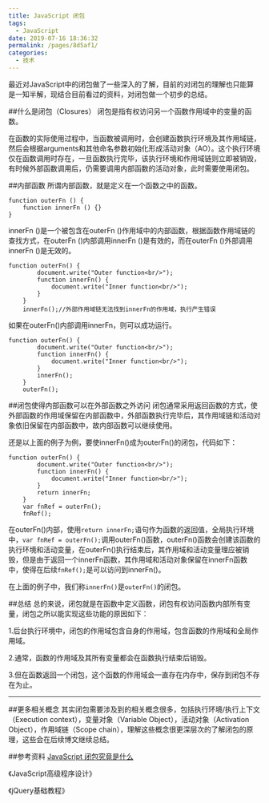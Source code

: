 ```yaml
---
title: JavaScript 闭包
tags: 
  - JavaScript
date: 2019-07-16 18:36:32
permalink: /pages/8d5af1/
categories: 
  - 技术
---
```

最近对JavaScript中的闭包做了一些深入的了解，目前的对闭包的理解也只能算是一知半解，现结合目前看过的资料，对闭包做一个初步的总结。

<!-- more -->

##什么是闭包（Closures）
闭包是指有权访问另一个函数作用域中的变量的函数。

在函数的实际使用过程中，当函数被调用时，会创建函数执行环境及其作用域链，然后会根据arguments和其他命名参数初始化形成活动对象（AO）。这个执行环境仅在函数调用时存在，一旦函数执行完毕，该执行环境和作用域链则立即被销毁，有时候外部函数调用后，仍需要调用内部函数的活动对象，此时需要使用闭包。

##内部函数
所谓内部函数，就是定义在一个函数之中的函数。

	function outerFn () {
	    function innerFn () {}
	}

innerFn ()是一个被包含在outerFn ()作用域中的内部函数，根据函数作用域链的查找方式，在outerFn ()内部调用innerFn ()是有效的，而在outerFn ()外部调用innerFn ()是无效的。

	function outerFn() {
            document.write("Outer function<br/>");
            function innerFn() {
                document.write("Inner function<br/>");
            }
        }
        innerFn();//外部作用域链无法找到innerFn的作用域，执行产生错误

如果在outerFn()内部调用innerFn，则可以成功运行。

	function outerFn() {
            document.write("Outer function<br/>");
            function innerFn() {
                document.write("Inner function<br/>");
            }
            innerFn();
        }
        outerFn();

##闭包使得内部函数可以在外部函数之外访问
闭包通常采用返回函数的方式，使外部函数的作用域保留在内部函数中，外部函数执行完毕后，其作用域链和活动对象依旧保留在内部函数中，故内部函数可以继续使用。

还是以上面的例子为例，要使innerFn()成为outerFn()的闭包，代码如下：

	function outerFn() {
            document.write("Outer function<br/>");
            function innerFn() {
                document.write("Inner function<br/>");
            }
            return innerFn;
        }
        var fnRef = outerFn();
        fnRef();

在outerFn()内部，使用`return innerFn;`语句作为函数的返回值，全局执行环境中，`var fnRef = outerFn();`调用outerFn()函数，outerFn()函数会创建该函数的执行环境和活动变量，在outerFn()执行结束后，其作用域和活动变量理应被销毁，但是由于返回一个innerFn函数，其作用域和活动对象保留在innerFn函数中，使得在后续`fnRef();`是可以访问到innerFn()。

在上面的例子中，我们称`innerFn()`是`outerFn()`的闭包。

##总结
总的来说，闭包就是在函数中定义函数，闭包有权访问函数内部所有变量，闭包之所以能实现这些功能的原因如下：

1.后台执行环境中，闭包的作用域包含自身的作用域，包含函数的作用域和全局作用域。

2.通常，函数的作用域及其所有变量都会在函数执行结束后销毁。

3.但在函数返回一个闭包，这个函数的作用域会一直存在内存中，保存到闭包不存在为止。

------------------------------------------

##更多相关概念
其实闭包需要涉及到的相关概念很多，包括执行环境/执行上下文（Execution context），变量对象（Variable Object），活动对象（Activation Object），作用域链（Scope chain），理解这些概念很更深层次的了解闭包的原理，这些会在后续博文继续总结。

##参考资料
[JavaScript 闭包究竟是什么](http://www.cnblogs.com/dolphinX/archive/2012/09/29/2708763.html)

《JavaScript高级程序设计》

《jQuery基础教程》